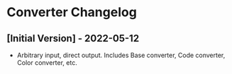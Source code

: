 # Converter Changelog

## [Initial Version] - 2022-05-12

- Arbitrary input, direct output. Includes Base converter, Code converter, Color converter, etc.
